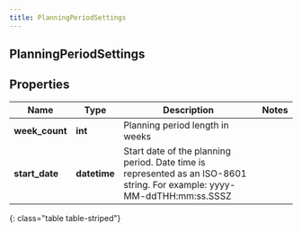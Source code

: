 ```yaml
---
title: PlanningPeriodSettings
---
```

## PlanningPeriodSettings

## Properties

|Name | Type | Description | Notes|
|------------ | ------------- | ------------- | -------------|
| **week_count** | **int** | Planning period length in weeks | |
| **start_date** | **datetime** | Start date of the planning period. Date time is represented as an ISO-8601 string. For example: yyyy-MM-ddTHH:mm:ss.SSSZ | |
{: class="table table-striped"}


